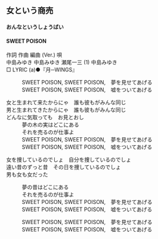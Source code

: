 ## 女という商売
#### おんなというしょうばい
#### SWEET POISON


作詞  作曲  編曲 (Ver.)   唄   
中島みゆき   中島みゆき   瀬尾一三 (1)  中島みゆき   
□ LYRIC (a)●『月─WINGS』   
   
   
　　　SWEET POISON, SWEET POISON,　夢を見せてあげる   
　　　SWEET POISON, SWEET POISON,　嘘をついてあげる   
   
女と生まれて来たからにゃ　誰も彼もがみんな同じ   
男と生まれてきたからにゃ　誰も彼もがみんな同じ   
どんなに気取っても　お見とおし   
　　　夢の木の実はどこにある   
　　　それを売るのが仕事よ   
　　　SWEET POISON, SWEET POISON,　夢を見せてあげる   
　　　SWEET POISON, SWEET POISON,　嘘をついてあげる   
   
女を捜しているのでしょ　自分を捜しているのでしょ   
遠い昔のずっと昔　その日を捜しているのでしょ   
男も女も女だった   
   
　　　夢の昔はどこにある   
　　　それを売るのが仕事よ   
　　　SWEET POISON, SWEET POISON,　夢を見せてあげる   
　　　SWEET POISON, SWEET POISON,　嘘をついてあげる   
   
　　　SWEET POISON, SWEET POISON,　夢を見せてあげる   
　　　SWEET POISON, SWEET POISON,　嘘をついてあげる   